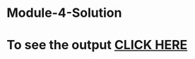 # Module-4-Solution



# To see the output [CLICK HERE](https://revathy-nathan06.github.io/Module-4-Solution/index.html)
